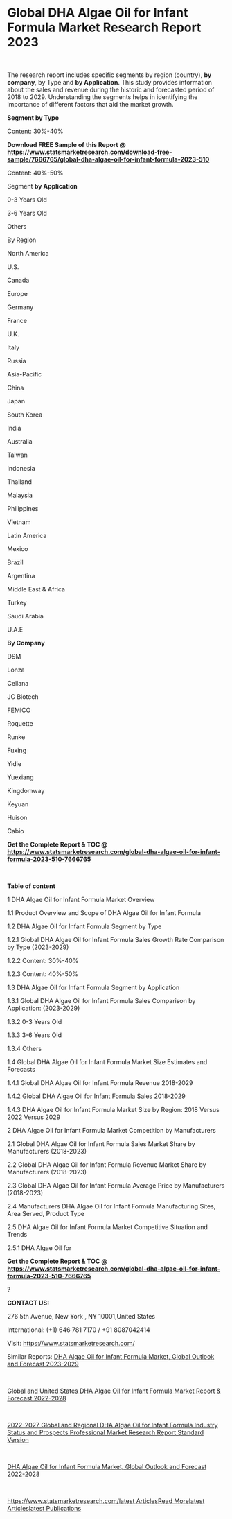 <h1>Global DHA Algae Oil for Infant Formula Market Research Report 2023</h1><br/><p>The research report includes specific segments by region (country), <strong>by company</strong>, by Type and <strong>by Application</strong>. This study provides information about the sales and revenue during the historic and forecasted period of 2018 to 2029. Understanding the segments helps in identifying the importance of different factors that aid the market growth.</p>
 
 
 
 <p><strong>Segment by Type</strong></p>
 
 
 
 <p>Content: 30%-40%</p>
 
 
 
 <p><strong>Download FREE Sample of this Report @ <a href="https://www.statsmarketresearch.com/download-free-sample/7666765/global-dha-algae-oil-for-infant-formula-2023-510">https://www.statsmarketresearch.com/download-free-sample/7666765/global-dha-algae-oil-for-infant-formula-2023-510</a></strong></p>
 
 
 
 <p>Content: 40%-50%</p>
 
 
 
 <p>Segment <strong>by Application</strong></p>
 
 
 
 <p>0-3 Years Old</p>
 
 
 
 <p>3-6 Years Old</p>
 
 
 
 <p>Others</p>
 
 
 
 <p>By Region</p>
 
 
 
 <p>North America</p>
 
 
 
 <p>U.S.</p>
 
 
 
 <p>Canada</p>
 
 
 
 <p>Europe</p>
 
 
 
 <p>Germany</p>
 
 
 
 <p>France</p>
 
 
 
 <p>U.K.</p>
 
 
 
 <p>Italy</p>
 
 
 
 <p>Russia</p>
 
 
 
 <p>Asia-Pacific</p>
 
 
 
 <p>China</p>
 
 
 
 <p>Japan</p>
 
 
 
 <p>South Korea</p>
 
 
 
 <p>India</p>
 
 
 
 <p>Australia</p>
 
 
 
 <p>Taiwan</p>
 
 
 
 <p>Indonesia</p>
 
 
 
 <p>Thailand</p>
 
 
 
 <p>Malaysia</p>
 
 
 
 <p>Philippines</p>
 
 
 
 <p>Vietnam</p>
 
 
 
 <p>Latin America</p>
 
 
 
 <p>Mexico</p>
 
 
 
 <p>Brazil</p>
 
 
 
 <p>Argentina</p>
 
 
 
 <p>Middle East & Africa</p>
 
 
 
 <p>Turkey</p>
 
 
 
 <p>Saudi Arabia</p>
 
 
 
 <p>U.A.E</p>
 
 
 
 <p><strong>By Company</strong></p>
 
 
 
 <p>DSM</p>
 
 
 
 <p>Lonza</p>
 
 
 
 <p>Cellana</p>
 
 
 
 <p>JC Biotech</p>
 
 
 
 <p>FEMICO</p>
 
 
 
 <p>Roquette</p>
 
 
 
 <p>Runke</p>
 
 
 
 <p>Fuxing</p>
 
 
 
 <p>Yidie</p>
 
 
 
 <p>Yuexiang</p>
 
 
 
 <p>Kingdomway</p>
 
 
 
 <p>Keyuan</p>
 
 
 
 <p>Huison</p>
 
 
 
 <p>Cabio</p>
 
 
 
 <div><b>Get the Complete Report & TOC @ <a href="https://www.statsmarketresearch.com/global-dha-algae-oil-for-infant-formula-2023-510-7666765">https://www.statsmarketresearch.com/global-dha-algae-oil-for-infant-formula-2023-510-7666765</a></b></div>
 
 
 
 <p><br />
 
 <b>Table of content</b></p>
 
 
 
 <p>1 DHA Algae Oil for Infant Formula Market Overview<br />
 
 1.1 Product Overview and Scope of DHA Algae Oil for Infant Formula<br />
 
 1.2 DHA Algae Oil for Infant Formula Segment by Type<br />
 
 1.2.1 Global DHA Algae Oil for Infant Formula Sales Growth Rate Comparison by Type (2023-2029)<br />
 
 1.2.2 Content: 30%-40%<br />
 
 1.2.3 Content: 40%-50%<br />
 
 1.3 DHA Algae Oil for Infant Formula Segment by Application<br />
 
 1.3.1 Global DHA Algae Oil for Infant Formula Sales Comparison by Application: (2023-2029)<br />
 
 1.3.2 0-3 Years Old<br />
 
 1.3.3 3-6 Years Old<br />
 
 1.3.4 Others<br />
 
 1.4 Global DHA Algae Oil for Infant Formula Market Size Estimates and Forecasts<br />
 
 1.4.1 Global DHA Algae Oil for Infant Formula Revenue 2018-2029<br />
 
 1.4.2 Global DHA Algae Oil for Infant Formula Sales 2018-2029<br />
 
 1.4.3 DHA Algae Oil for Infant Formula Market Size by Region: 2018 Versus 2022 Versus 2029<br />
 
 2 DHA Algae Oil for Infant Formula Market Competition by Manufacturers<br />
 
 2.1 Global DHA Algae Oil for Infant Formula Sales Market Share by Manufacturers (2018-2023)<br />
 
 2.2 Global DHA Algae Oil for Infant Formula Revenue Market Share by Manufacturers (2018-2023)<br />
 
 2.3 Global DHA Algae Oil for Infant Formula Average Price by Manufacturers (2018-2023)<br />
 
 2.4 Manufacturers DHA Algae Oil for Infant Formula Manufacturing Sites, Area Served, Product Type<br />
 
 2.5 DHA Algae Oil for Infant Formula Market Competitive Situation and Trends<br />
 
 2.5.1 DHA Algae Oil for</p>
 
 
 
 <div><b>Get the Complete Report & TOC @ <a href="https://www.statsmarketresearch.com/global-dha-algae-oil-for-infant-formula-2023-510-7666765">https://www.statsmarketresearch.com/global-dha-algae-oil-for-infant-formula-2023-510-7666765</a></b></div>
 
 
 
 <p>? </p>
 
 
 
 <p><b>CONTACT US:</b><br />
 
 276 5th Avenue, New York , NY 10001,United States<br />
 
 International: (+1) 646 781 7170 / +91 8087042414<br />
 
 Visit: <a href="https://www.statsmarketresearch.com/">https://www.statsmarketresearch.com/</a><br />
 
 Similar Reports: <a href="https://www.statsmarketresearch.com/global-dha-algae-oil-for-infant-formula-2023-510-7666765">DHA Algae Oil for Infant Formula Market, Global Outlook and Forecast 2023-2029</a><br />
 
 <br />
 
 <a href="https://www.statsmarketresearch.com/global-dha-algae-oil-for-infant-formula-2023-510-7666765">Global and United States DHA Algae Oil for Infant Formula Market Report & Forecast 2022-2028</a><br />
 
 <br />
 
 <a href="https://www.statsmarketresearch.com/global-dha-algae-oil-for-infant-formula-2023-510-7666765">2022-2027 Global and Regional DHA Algae Oil for Infant Formula Industry Status and Prospects Professional Market Research Report Standard Version</a><br />
 
 <br />
 
 <a href="https://www.statsmarketresearch.com/global-dha-algae-oil-for-infant-formula-2023-510-7666765">DHA Algae Oil for Infant Formula Market, Global Outlook and Forecast 2022-2028</a><br />
 
 <br />
 
 <a href="https://gyeongbokgung.com">https://www.statsmarketresearch.com/</a><a href="https://hallyeomaritime.com">latest Articles</a><a href="https://jingwansa.com">Read More</a><a href="https://nguoiviet.jp/">latest Articles</a><a href="https://www.intelmarketresearch.com/">latest Publications</a></p>